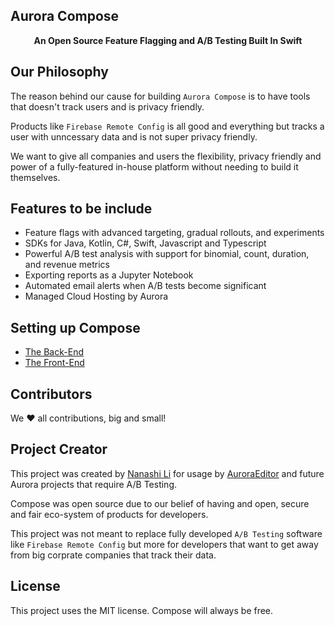 ## Aurora Compose
<p align="center"><b>An Open Source Feature Flagging and A/B Testing Built In Swift</b></p>

## Our Philosophy

The reason behind our cause for building `Aurora Compose` is to have tools that doesn't track users and is privacy friendly.

Products like `Firebase Remote Config` is all good and everything but tracks a user with unncessary data and is not super privacy friendly.

We want to give all companies and users the flexibility, privacy friendly and power of a fully-featured in-house platform without needing to build it themselves.

## Features to be include

- Feature flags with advanced targeting, gradual rollouts, and experiments
- SDKs for Java, Kotlin, C#, Swift, Javascript and Typescript
- Powerful A/B test analysis with support for binomial, count, duration, and revenue metrics
- Exporting reports as a Jupyter Notebook
- Automated email alerts when A/B tests become significant
- Managed Cloud Hosting by Aurora

## Setting up Compose

* [The Back-End](https://github.com/AuroraEditor/Compose/tree/main/Back-End)
* [The Front-End](https://github.com/AuroraEditor/Compose/tree/main/Front-End)

## Contributors

We ❤️ all contributions, big and small!

## Project Creator

This project was created by [Nanashi Li](https://github.com/nanashili) for usage by [AuroraEditor](https://github.com/AuroraEditor/AuroraEditor) and future Aurora projects that require A/B Testing.

Compose was open source due to our belief of having and open, secure and fair eco-system of products for developers. 

This project was not meant to replace fully developed `A/B Testing` software like `Firebase Remote Config` but more for developers that want to get away from big corprate companies that track their data.

## License

This project uses the MIT license. Compose will always be free.
